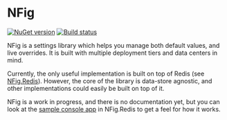 # NFig

[![NuGet version](https://badge.fury.io/nu/NFig.svg)](http://badge.fury.io/nu/NFig)
[![Build status](https://ci.appveyor.com/api/projects/status/bkbpuc7xojc2gjtr/branch/master?svg=true)](https://ci.appveyor.com/project/bretcope/nfig/branch/master)

NFig is a settings library which helps you manage both default values, and live overrides. It is built with multiple deployment tiers and data centers in mind.

Currently, the only useful implementation is built on top of Redis (see [NFig.Redis](https://github.com/NFig/NFig.Redis)). However, the core of the library is data-store agnostic, and other implementations could easily be built on top of it.

NFig is a work in progress, and there is no documentation yet, but you can look at the [sample console app](https://github.com/NFig/NFig.Redis/tree/master/SampleApplication) in NFig.Redis to get a feel for how it works.
